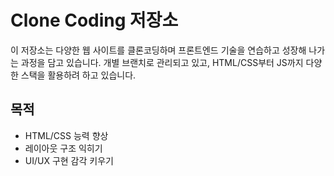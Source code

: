 # Clone Coding 저장소
이 저장소는 다양한 웹 사이트를 클론코딩하며 프론트엔드 기술을 연습하고 성장해 나가는 과정을 담고 있습니다.
개별 브랜치로 관리되고 있고, HTML/CSS부터 JS까지 다양한 스택을 활용하려 하고 있습니다.

## 목적
- HTML/CSS 능력 향상
- 레이아웃 구조 익히기
- UI/UX 구현 감각 키우기 
 
